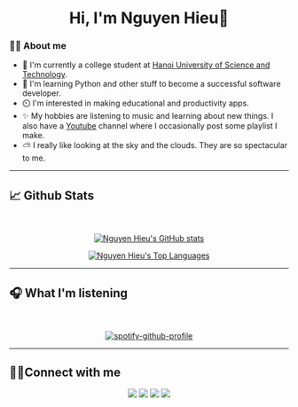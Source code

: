<h1 align="center">Hi, I'm Nguyen Hieu👋 </h1>

### 👨‍💻 About me
- 🏫 I'm currently a college student at [Hanoi University of Science and Technology](https://en.hust.edu.vn/).
- 🐍 I'm learning Python and other stuff to become a successful software developer.
- ⏲️ I'm interested in making educational and productivity apps.
- ✨ My hobbies are listening to music and learning about new things. I also have a [Youtube](https://www.youtube.com/channel/UCrFSYPQc_GjAAXo6pEG3jTw) channel where I occasionally post some playlist I make.
- ⛅ I really like looking at the sky and the clouds. They are so spectacular to me.
<hr/>

## 📈 Github Stats
<br>
<div align="center"> 

  [![Nguyen Hieu's GitHub stats](https://github-readme-stats.vercel.app/api?username=hieu748159263&theme=gotham&count_private=true&show_icons=true)](https://github.com/anuraghazra/github-readme-stats)

</div>
<div align="center"> 

  [![Nguyen Hieu's Top Languages](https://github-readme-stats.vercel.app/api/top-langs/?username=hieu748159263&layout=compact&theme=gotham)](https://github.com/anuraghazra/github-readme-stats)

</div>
<hr/>

## 🎧 What I'm listening
<br>
<div align="center"> 

  [![spotify-github-profile](https://spotify-github-profile.vercel.app/api/view?uid=21dg5usxfls6uhkeqzmoz7ziq&cover_image=true&theme=default)](https://github.com/kittinan/spotify-github-profile)

</div>
<hr/>

## 🤝🏻Connect with me

<p align="center">
<a href="https://www.facebook.com/nguyenhoang.hieu.315/"><img src="https://img.icons8.com/clouds/100/000000/facebook-new.png"/></a>
<a href="https://www.instagram.com/its_hieungn/"><img src="https://img.icons8.com/clouds/100/000000/instagram-new--v3.png" ></a>
<a href="https://www.youtube.com/channel/UCrFSYPQc_GjAAXo6pEG3jTw"><img src="https://img.icons8.com/clouds/100/000000/youtube-play.png"  /></a> 
<a href="https://www.youtube.com/channel/UCrFSYPQc_GjAAXo6pEG3jTw"><img src="https://img.icons8.com/clouds/100/000000/github.png"/></a> 
</p>

